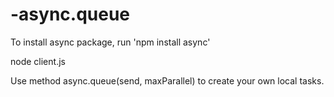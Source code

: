 # -async.queue

To install async package, run 'npm install async'

node client.js

Use method async.queue(send, maxParallel) to create your own local tasks. 
